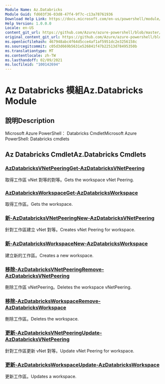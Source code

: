 ```yaml
---
Module Name: Az.Databricks
Module Guid: fd603f36-03d8-47f4-9f7c-c13a78761936
Download Help Link: https://docs.microsoft.com/en-us/powershell/module/az.databricks
Help Version: 1.0.0.0
Locale: en-US
content_git_url: https://github.com/Azure/azure-powershell/blob/master/src/Databricks/help/Az.Databricks.md
original_content_git_url: https://github.com/Azure/azure-powershell/blob/master/src/Databricks/help/Az.Databricks.md
ms.openlocfilehash: 467948abc4f64d5cce4af1af5951dc2e3256158c
ms.sourcegitcommit: c05d3d669b5631e526841f47b22513d78495350b
ms.translationtype: MT
ms.contentlocale: zh-TW
ms.lasthandoff: 02/09/2021
ms.locfileid: "100142694"
---
```

# <span data-ttu-id="954b3-101">Az Databricks 模組</span><span class="sxs-lookup"><span data-stu-id="954b3-101">Az.Databricks Module</span></span>
## <span data-ttu-id="954b3-102">說明</span><span class="sxs-lookup"><span data-stu-id="954b3-102">Description</span></span>
<span data-ttu-id="954b3-103">Microsoft Azure PowerShell： Databricks Cmdlet</span><span class="sxs-lookup"><span data-stu-id="954b3-103">Microsoft Azure PowerShell: Databricks cmdlets</span></span>

## <span data-ttu-id="954b3-104">Az Databricks Cmdlet</span><span class="sxs-lookup"><span data-stu-id="954b3-104">Az.Databricks Cmdlets</span></span>
### [<span data-ttu-id="954b3-105">AzDatabricksVNetPeering</span><span class="sxs-lookup"><span data-stu-id="954b3-105">Get-AzDatabricksVNetPeering</span></span>](Get-AzDatabricksVNetPeering.md)
<span data-ttu-id="954b3-106">取得工作區 vNet 對等的對等。</span><span class="sxs-lookup"><span data-stu-id="954b3-106">Gets the workspace vNet Peering.</span></span>

### [<span data-ttu-id="954b3-107">AzDatabricksWorkspace</span><span class="sxs-lookup"><span data-stu-id="954b3-107">Get-AzDatabricksWorkspace</span></span>](Get-AzDatabricksWorkspace.md)
<span data-ttu-id="954b3-108">取得工作區。</span><span class="sxs-lookup"><span data-stu-id="954b3-108">Gets the workspace.</span></span>

### [<span data-ttu-id="954b3-109">新-AzDatabricksVNetPeering</span><span class="sxs-lookup"><span data-stu-id="954b3-109">New-AzDatabricksVNetPeering</span></span>](New-AzDatabricksVNetPeering.md)
<span data-ttu-id="954b3-110">針對工作區建立 vNet 對等。</span><span class="sxs-lookup"><span data-stu-id="954b3-110">Creates vNet Peering for workspace.</span></span>

### [<span data-ttu-id="954b3-111">新-AzDatabricksWorkspace</span><span class="sxs-lookup"><span data-stu-id="954b3-111">New-AzDatabricksWorkspace</span></span>](New-AzDatabricksWorkspace.md)
<span data-ttu-id="954b3-112">建立新的工作區。</span><span class="sxs-lookup"><span data-stu-id="954b3-112">Creates a new workspace.</span></span>

### [<span data-ttu-id="954b3-113">移除-AzDatabricksVNetPeering</span><span class="sxs-lookup"><span data-stu-id="954b3-113">Remove-AzDatabricksVNetPeering</span></span>](Remove-AzDatabricksVNetPeering.md)
<span data-ttu-id="954b3-114">刪除工作區 vNetPeering。</span><span class="sxs-lookup"><span data-stu-id="954b3-114">Deletes the workspace vNetPeering.</span></span>

### [<span data-ttu-id="954b3-115">移除-AzDatabricksWorkspace</span><span class="sxs-lookup"><span data-stu-id="954b3-115">Remove-AzDatabricksWorkspace</span></span>](Remove-AzDatabricksWorkspace.md)
<span data-ttu-id="954b3-116">刪除工作區。</span><span class="sxs-lookup"><span data-stu-id="954b3-116">Deletes the workspace.</span></span>

### [<span data-ttu-id="954b3-117">更新-AzDatabricksVNetPeering</span><span class="sxs-lookup"><span data-stu-id="954b3-117">Update-AzDatabricksVNetPeering</span></span>](Update-AzDatabricksVNetPeering.md)
<span data-ttu-id="954b3-118">針對工作區更新 vNet 對等。</span><span class="sxs-lookup"><span data-stu-id="954b3-118">Update vNet Peering for workspace.</span></span>

### [<span data-ttu-id="954b3-119">更新-AzDatabricksWorkspace</span><span class="sxs-lookup"><span data-stu-id="954b3-119">Update-AzDatabricksWorkspace</span></span>](Update-AzDatabricksWorkspace.md)
<span data-ttu-id="954b3-120">更新工作區。</span><span class="sxs-lookup"><span data-stu-id="954b3-120">Updates a workspace.</span></span>

